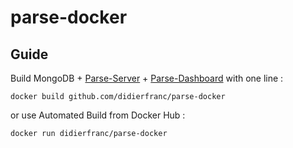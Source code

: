 # parse-docker

## Guide

Build MongoDB + [Parse-Server](https://github.com/ParsePlatform/parse-server/) + [Parse-Dashboard](https://github.com/ParsePlatform/parse-dashboard/) with one line :
```
docker build github.com/didierfranc/parse-docker
```

or use Automated Build from Docker Hub :

```
docker run didierfranc/parse-docker
```
